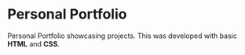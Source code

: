 # Personal Portfolio
Personal Portfolio showcasing projects. This was developed with basic **HTML** and **CSS**.
